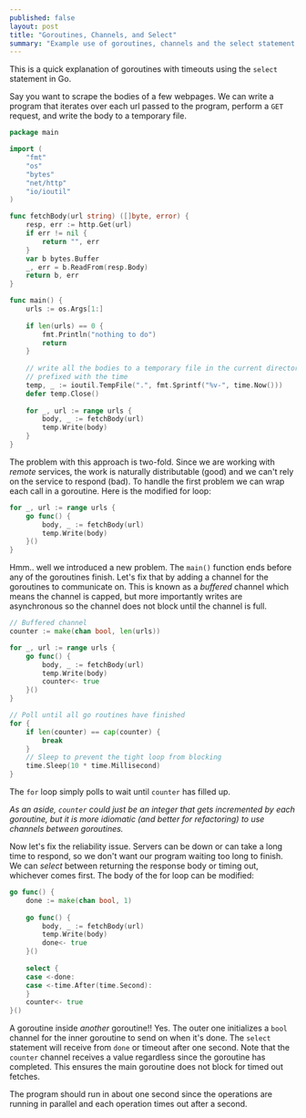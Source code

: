 ```yaml
---
published: false
layout: post
title: "Goroutines, Channels, and Select"
summary: "Example use of goroutines, channels and the select statement in Go."
---
```


This is a quick explanation of goroutines with timeouts using the `select` statement in Go.

Say you want to scrape the bodies of a few webpages. We can write a program that iterates over each url passed to the program, perform a `GET` request, and write the body to a temporary file.

```go
package main

import (
	"fmt"
    "os"
	"bytes"
    "net/http"
    "io/ioutil"
)

func fetchBody(url string) ([]byte, error) {
	resp, err := http.Get(url)
    if err != nil {
    	return "", err
    }
    var b bytes.Buffer
    _, err = b.ReadFrom(resp.Body)
    return b, err
}

func main() {
	urls := os.Args[1:]
    
    if len(urls) == 0 {
    	fmt.Println("nothing to do")
        return
    }
    
    // write all the bodies to a temporary file in the current directory
    // prefixed with the time
	temp, _ := ioutil.TempFile(".", fmt.Sprintf("%v-", time.Now()))
    defer temp.Close()
    
    for _, url := range urls {
		body, _ := fetchBody(url)
        temp.Write(body)
    }
}
```

The problem with this approach is two-fold. Since we are working with _remote_ services, the work is naturally distributable (good) and we can't rely on the service to respond (bad). To handle the first problem we can wrap each call in a goroutine. Here is the modified for loop:

```go
for _, url := range urls {
    go func() {
        body, _ := fetchBody(url)
        temp.Write(body)
    }()
}
```

Hmm.. well we introduced a new problem. The `main()` function ends before any of the goroutines finish. Let's fix that by adding a channel for the goroutines to communicate on. This is known as a _buffered_ channel which means the channel is capped, but more importantly writes are asynchronous so the channel does not block until the channel is full.

```go
// Buffered channel
counter := make(chan bool, len(urls))

for _, url := range urls {
	go func() {
    	body, _ := fetchBody(url)
        temp.Write(body)
        counter<- true
    }()
}

// Poll until all go routines have finished
for {
	if len(counter) == cap(counter) {
    	break
    }
    // Sleep to prevent the tight loop from blocking
    time.Sleep(10 * time.Millisecond)
}
```

The `for` loop simply polls to wait until `counter` has filled up.

_As an aside, `counter` could just be an integer that gets incremented by each goroutine, but it is more idiomatic (and better for refactoring) to use channels between goroutines._

Now let's fix the reliability issue. Servers can be down or can take a long time to respond, so we don't want our program waiting too long to finish. We can _select_ between returning the response body or timing out, whichever comes first. The body of the for loop can be modified:

```go
go func() {
	done := make(chan bool, 1)
    
	go func() {
		body, _ := fetchBody(url)
    	temp.Write(body)
        done<- true
    }()
        
    select {
    case <-done:
    case <-time.After(time.Second):
    }
	counter<- true
}()
```

A goroutine inside _another_ goroutine!! Yes. The outer one initializes a `bool` channel for the inner goroutine to send on when it's done. The `select` statement will receive from `done` or timeout after one second. Note that the `counter` channel receives a value regardless since the goroutine has completed. This ensures the main goroutine does not block for timed out fetches.

The program should run in about one second since the operations are running in parallel and each operation times out after a second.